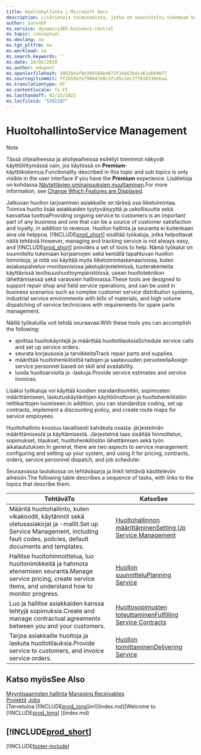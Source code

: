 ```yaml
---
title: Huoltohallinta | Microsoft Docs
description: Lisätietoja toiminnoista, jotka on suunniteltu tukemaan korjaamossa ja kentällä tapahtuvia huoltotoimintoja.
author: SorenGP
ms.service: dynamics365-business-central
ms.topic: conceptual
ms.devlang: na
ms.tgt_pltfrm: na
ms.workload: na
ms.search.keywords: ''
ms.date: 10/01/2020
ms.author: edupont
ms.openlocfilehash: 39d294af0e304568ea073f34a63bdca61eb046f7
ms.sourcegitcommit: ff2b55b7e790447e0c1fcd5c2ec7f7610338ebaa
ms.translationtype: HT
ms.contentlocale: fi-FI
ms.lasthandoff: 02/15/2021
ms.locfileid: "5391197"
---
```

# <a name="service-management"></a><span data-ttu-id="f8d5c-103">Huoltohallinto</span><span class="sxs-lookup"><span data-stu-id="f8d5c-103">Service Management</span></span>
> [!NOTE]
> <span data-ttu-id="f8d5c-104">Tässä ohjeaiheessa ja aliohjeaiheissa esitellyt toiminnot näkyvät käyttöliittymässä vain, jos käytössä on **Premium**-käyttökokemus.</span><span class="sxs-lookup"><span data-stu-id="f8d5c-104">Functionality described in this topic and sub topics is only visible in the user interface if you have the **Premium** experience.</span></span> <span data-ttu-id="f8d5c-105">Lisätietoja on kohdassa [Näytettävien ominaisuuksien muuttaminen](ui-experiences.md).</span><span class="sxs-lookup"><span data-stu-id="f8d5c-105">For more information, see [Change Which Features are Displayed](ui-experiences.md).</span></span>

<span data-ttu-id="f8d5c-106">Jatkuvan huollon tarjoaminen asiakkaille on tärkeä osa liiketoimintaa. Toimiva huolto lisää asiakkaiden tyytyväisyyttä ja uskollisuutta sekä kasvattaa tuottoa</span><span class="sxs-lookup"><span data-stu-id="f8d5c-106">Providing ongoing service to customers is an important part of any business and one that can be a source of customer satisfaction and loyalty, in addition to revenue.</span></span> <span data-ttu-id="f8d5c-107">Huollon hallinta ja seuranta ei kuitenkaan aina ole helppoa. [!INCLUDE[prod_short](includes/prod_short.md)] sisältää työkaluja, jotka helpottavat näitä tehtäviä.</span><span class="sxs-lookup"><span data-stu-id="f8d5c-107">However, managing and tracking service is not always easy, and [!INCLUDE[prod_short](includes/prod_short.md)] provides a set of tools to help.</span></span> <span data-ttu-id="f8d5c-108">Nämä työkalut on suunniteltu tukemaan korjaamojen sekä kentällä tapahtuvan huollon toimintoja, ja niitä voi käyttää myös liiketoimintaskenaarioissa, kuten asiakaspalvelun monitasoisissa jakelujärjestelmissä, tuoterakenteita käyttävissä teollisuushuoltoympäristöissä, usean huoltoteknikon lähettämisessä sekä varaosien hallinnassa.</span><span class="sxs-lookup"><span data-stu-id="f8d5c-108">These tools are designed to support repair shop and field service operations, and can be used in business scenarios such as complex customer service distribution systems, industrial service environments with bills of materials, and high volume dispatching of service technicians with requirements for spare parts management.</span></span>  

 <span data-ttu-id="f8d5c-109">Näillä työkaluilla voit tehdä seuraavaa:</span><span class="sxs-lookup"><span data-stu-id="f8d5c-109">With these tools you can accomplish the following:</span></span>  

* <span data-ttu-id="f8d5c-110">ajoittaa huoltokäyntejä ja määrittää huoltotilauksia</span><span class="sxs-lookup"><span data-stu-id="f8d5c-110">Schedule service calls and set up service orders.</span></span>  
* <span data-ttu-id="f8d5c-111">seurata korjausosia ja tarvikkeita</span><span class="sxs-lookup"><span data-stu-id="f8d5c-111">Track repair parts and supplies.</span></span>  
* <span data-ttu-id="f8d5c-112">määrittää huoltohenkilöstöä taitojen ja saatavuuden perusteella</span><span class="sxs-lookup"><span data-stu-id="f8d5c-112">Assign service personnel based on skill and availability.</span></span>  
* <span data-ttu-id="f8d5c-113">luoda huoltoarvioita ja -laskuja.</span><span class="sxs-lookup"><span data-stu-id="f8d5c-113">Provide service estimates and service invoices.</span></span>  

<span data-ttu-id="f8d5c-114">Lisäksi työkaluja voi käyttää koodien standardisointiin, sopimusten määrittämiseen, laskutuskäytäntöjen käyttöönottoon ja huoltohenkilöstön reittikarttojen luomiseen.</span><span class="sxs-lookup"><span data-stu-id="f8d5c-114">In addition, you can standardize coding, set up contracts, implement a discounting policy, and create route maps for service employees.</span></span>  

<span data-ttu-id="f8d5c-115">Huoltohallinto koostuu tavallisesti kahdesta osasta: järjestelmän määrittämisestä ja käyttämisestä. Järjestelmä taas sisältää hinnoittelun, sopimukset, tilaukset, huoltohenkilöstön lähettämisen sekä työn aikataulutuksen.</span><span class="sxs-lookup"><span data-stu-id="f8d5c-115">In general, there are two aspects to service management: configuring and setting up your system, and using it for pricing, contracts, orders, service personnel dispatch, and job scheduler.</span></span>  

<span data-ttu-id="f8d5c-116">Seuraavassa taulukossa on tehtäväsarja ja linkit tehtäviä käsitteleviin aiheisiin.</span><span class="sxs-lookup"><span data-stu-id="f8d5c-116">The following table describes a sequence of tasks, with links to the topics that describe them.</span></span>   

|<span data-ttu-id="f8d5c-117">**Tehtävä**</span><span class="sxs-lookup"><span data-stu-id="f8d5c-117">**To**</span></span>|<span data-ttu-id="f8d5c-118">**Katso**</span><span class="sxs-lookup"><span data-stu-id="f8d5c-118">**See**</span></span>|  
|------------|-------------|  
|<span data-ttu-id="f8d5c-119">Määritä huoltohallinto, kuten vikakoodit, käytännöt sekä oletusasiakirjat ja -mallit.</span><span class="sxs-lookup"><span data-stu-id="f8d5c-119">Set up Service Management, including fault codes, policies, default documents and templates.</span></span>|[<span data-ttu-id="f8d5c-120">Huoltohallinnon määrittäminen</span><span class="sxs-lookup"><span data-stu-id="f8d5c-120">Setting Up Service Management</span></span>](service-setup-service.md)|  
|<span data-ttu-id="f8d5c-121">Hallitse huoltohinnoittelua, luo huoltonimikkeitä ja hahmota etenemisen seuranta.</span><span class="sxs-lookup"><span data-stu-id="f8d5c-121">Manage service pricing, create service items, and understand how to monitor progress.</span></span>|[<span data-ttu-id="f8d5c-122">Huollon suunnittelu</span><span class="sxs-lookup"><span data-stu-id="f8d5c-122">Planning Service</span></span>](service-plan-service.md)|  
|<span data-ttu-id="f8d5c-123">Luo ja hallitse asiakkaiden kanssa tehtyjä sopimuksia.</span><span class="sxs-lookup"><span data-stu-id="f8d5c-123">Create and manage contractual agreements between you and your customers.</span></span>|[<span data-ttu-id="f8d5c-124">Huoltosopimusten toteuttaminen</span><span class="sxs-lookup"><span data-stu-id="f8d5c-124">Fulfilling Service Contracts</span></span>](service-fulfill-service-contracts.md)|  
|<span data-ttu-id="f8d5c-125">Tarjoa asiakkaille huoltoja ja laskuta huoltotilauksia.</span><span class="sxs-lookup"><span data-stu-id="f8d5c-125">Provide service to customers, and invoice service orders.</span></span>|[<span data-ttu-id="f8d5c-126">Huollon toimittaminen</span><span class="sxs-lookup"><span data-stu-id="f8d5c-126">Delivering Service</span></span>](service-deliver-service.md)|  

## <a name="see-also"></a><span data-ttu-id="f8d5c-127">Katso myös</span><span class="sxs-lookup"><span data-stu-id="f8d5c-127">See Also</span></span>  
<span data-ttu-id="f8d5c-128">[Myyntisaamisten hallinta](receivables-manage-receivables.md) </span><span class="sxs-lookup"><span data-stu-id="f8d5c-128">[Managing Receivables](receivables-manage-receivables.md) </span></span>  
<span data-ttu-id="f8d5c-129">[Projektit](projects-how-create-jobs.md) </span><span class="sxs-lookup"><span data-stu-id="f8d5c-129">[Jobs](projects-how-create-jobs.md) </span></span>  
<span data-ttu-id="f8d5c-130">[Tervetuloa [!INCLUDE[prod_long](includes/prod_long.md)]iin!](index.md)</span><span class="sxs-lookup"><span data-stu-id="f8d5c-130">[Welcome to [!INCLUDE[prod_long](includes/prod_long.md)] ](index.md)</span></span>

## [!INCLUDE[prod_short](includes/free_trial_md.md)]  


[!INCLUDE[footer-include](includes/footer-banner.md)]
